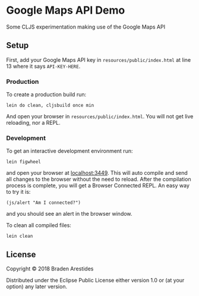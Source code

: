 # Google Maps API Demo

Some CLJS experimentation making use of the Google Maps API

## Setup

First, add your Google Maps API key in `resources/public/index.html` at line 13
where it says `API-KEY-HERE`.

### Production

To create a production build run:

    lein do clean, cljsbuild once min

And open your browser in `resources/public/index.html`. You will not
get live reloading, nor a REPL.

### Development

To get an interactive development environment run:

    lein figwheel

and open your browser at [localhost:3449](http://localhost:3449/).
This will auto compile and send all changes to the browser without the
need to reload. After the compilation process is complete, you will
get a Browser Connected REPL. An easy way to try it is:

    (js/alert "Am I connected?")

and you should see an alert in the browser window.

To clean all compiled files:

    lein clean

## License

Copyright © 2018 Braden Arestides

Distributed under the Eclipse Public License either version 1.0 or (at your option) any later version.
